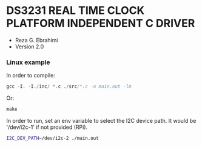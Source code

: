 # DS3231 REAL TIME CLOCK PLATFORM INDEPENDENT C DRIVER

- Reza G. Ebrahimi
- Version 2.0

### Linux example

In order to compile:
```c
gcc -I. -I./inc/ *.c ./src/*.c -o main.out -lm
```
Or:
```c
make
```
In order to run, set an env variable to select the I2C device path. It would be '/dev/i2c-1' if not provided (RPi).
```bash
I2C_DEV_PATH=/dev/i2c-2 ./main.out
```
